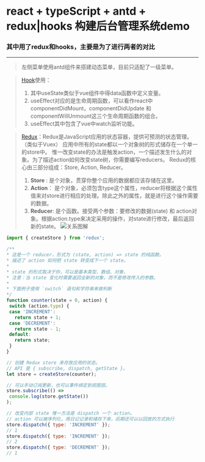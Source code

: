 # react + typeScript + antd + redux|hooks 构建后台管理系统demo
### 其中用了redux和hooks，主要是为了进行两者的对比
----------
> 左侧菜单使用antd组件来搭建动态菜单，目前只适配了一级菜单。

> [Hook](https://react.docschina.org/docs/hooks-intro.html)使用：
> 1. 其中useState类似于vue组件中得data函数中定义变量。
> 2. useEffect对应的是生命周期函数，可以看作react中componentDidMount，componentDidUpdate 和 componentWillUnmount这三个生命周期函数的组合。
> 3. useEffect其中包含了vue中watch监听功能。

> [Redux](https://cn.redux.js.org/)：Redux是JavaScript应用的状态容器，提供可预测的状态管理。（类似于Vuex）
> 应用中所有的state都以一个对象树的形式储存在一个单一的store中。 惟一改变state的办法是触发action，一个描述发生什么的对象。为了描述action如何改变state树，你需要编写reducers。
> Redux的核心由三部分组成：Store, Action, Reducer。
> 1. **Store** : 是个对象，贯穿你整个应用的数据都应该存储在这里。
> 2. **Action**： 是个对象，必须包含type这个属性，reducer将根据这个属性值来对store进行相应的处理。除此之外的属性，就是进行这个操作需要的数据。
> 3. **Reducer**: 是个函数。接受两个参数：要修改的数据(state) 和 action对象。根据action.type来决定采用的操作，对state进行修改，最后返回新的state。
![关系图解](https://segmentfault.com/img/remote/1460000011473976?w=1149&h=554)
 ``` javascript
import { createStore } from 'redux';

/**
 * 这是一个 reducer，形式为 (state, action) => state 的纯函数。
 * 描述了 action 如何把 state 转变成下一个 state。
 *
 * state 的形式取决于你，可以是基本类型、数组、对象、
 * 注意：当 state 变化时需要返回全新的对象，而不是修改传入的参数。
 *
 * 下面例子使用 `switch` 语句和字符串来做判断
 */
function counter(state = 0, action) {
  switch (action.type) {
  case 'INCREMENT':
    return state + 1;
  case 'DECREMENT':
    return state - 1;
  default:
    return state;
  }
}

// 创建 Redux store 来存放应用的状态。
// API 是 { subscribe, dispatch, getState }。
let store = createStore(counter);

// 可以手动订阅更新，也可以事件绑定到视图层。
store.subscribe(() =>
  console.log(store.getState())
);

// 改变内部 state 惟一方法是 dispatch 一个 action。
// action 可以被序列化，用日记记录和储存下来，后期还可以以回放的方式执行
store.dispatch({ type: 'INCREMENT' });
// 1
store.dispatch({ type: 'INCREMENT' });
// 2
store.dispatch({ type: 'DECREMENT' });
// 1
```
